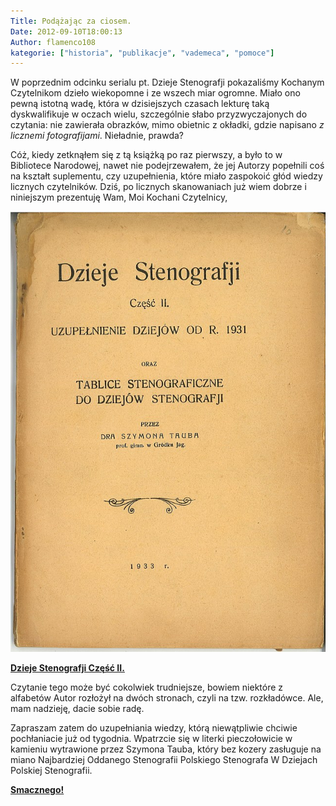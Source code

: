 ```yaml
---
Title: Podążając za ciosem.
Date: 2012-09-10T18:00:13
Author: flamenco108
kategorie: ["historia", "publikacje", "vademeca", "pomoce"]
---
```


W poprzednim odcinku serialu pt. Dzieje Stenografji pokazaliśmy Kochanym
Czytelnikom dzieło wiekopomne i ze wszech miar ogromne. Miało ono pewną
istotną wadę, która w dzisiejszych czasach lekturę taką dyskwalifikuje w
oczach wielu, szczególnie słabo przyzwyczajonych do czytania: nie
zawierała obrazków, mimo obietnic z okładki, gdzie napisano *z licznemi
fotografijami*. Nieładnie, prawda?

Cóż, kiedy zetknąłem się z tą książką po raz pierwszy, a było to w
Bibliotece Narodowej, nawet nie podejrzewałem, że jej Autorzy popełnili
coś na kształt suplementu, czy uzupełnienia, które miało zaspokoić głód
wiedzy licznych czytelników. Dziś, po licznych skanowaniach już wiem
dobrze i niniejszym prezentuję Wam, Moi Kochani Czytelnicy,


  ![](dzieje_okladka_cz_II.jpg)
  
  


**[Dzieje Stenografji Część II.](http://archive.org/details/DziejeStenografjiCzescIi)**



Czytanie tego może być cokolwiek trudniejsze, bowiem niektóre z
alfabetów Autor rozłożył na dwóch stronach, czyli na tzw. rozkładówce.
Ale, mam nadzieję, dacie sobie radę.

Zapraszam zatem do uzupełniania wiedzy, którą niewątpliwie chciwie
pochłaniacie już od tygodnia. Wpatrzcie się w literki pieczołowicie w
kamieniu wytrawione przez Szymona Tauba, który bez kozery zasługuje na
miano Najbardziej Oddanego Stenografii Polskiego Stenografa W Dziejach
Polskiej Stenografii.



**[Smacznego!](http://archive.org/details/DziejeStenografjiCzescIi)**


